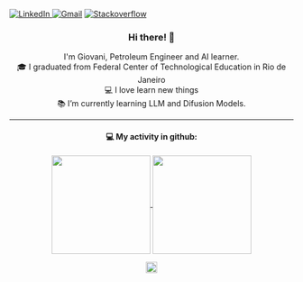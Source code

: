 <a href="https://www.linkedin.com/in/giovanifmachado/" target="_blank"><img src="https://img.shields.io/badge/LinkedIn-%230077B5.svg?&style=flat-square&logo=linkedin&logoColor=white" alt="LinkedIn">
<a href="mailto:giovani.machado@gmail.com" target="_blank"><img src="https://img.shields.io/badge/Gmail-%23f5050d.svg?&style=flat-square&logo=gmail&logoColor=white" alt="Gmail"></a>
<a href="https://stackoverflow.com/users/9707614/giovani" target="_blank"><img src="https://img.shields.io/badge/Stackoverflow-%23e05c3a.svg?&style=flat-square&logo=Stackoverflow&logoColor=white" alt="Stackoverflow"></a>

<h3 align="center">
  Hi there! 👋
</h3>

<p align="center">
  I'm Giovani, Petroleum Engineer and AI learner. 
  <br>
  🎓 I graduated from Federal Center of Technological Education in Rio de Janeiro
  <br>
  💻 I love learn new things
  <br>
  📚 I’m currently learning LLM and Difusion Models.
  <br>
</p>

<hr>
<h4 align="center">💻 My activity in github:</h2>


<p align=center>
  <a href="https://github.com/anuraghazra/github-readme-stats" title="Go to Source">
    <img height=175 align="center" src="https://github-readme-stats.vercel.app/api?username=giovanimachado&show_icons=true&theme=gotham">
  </a>
  <a href="https://github.com/anuraghazra/github-readme-stats">
  <img height=175 align="center" src="https://github-readme-stats.vercel.app/api/top-langs/?username=giovanimachado&hide=c%23,powershell,java&title_color=2aa889&text_color=99d1ce&icon_color=2bbc8a&bg_color=0c1014&langs_count=8&layout=compact" />
  </a>
</p>

<p align=center>
  <a href="https://github.com/antonkomarev/github-profile-views-counter" title="Go to Source">
      <img height=20 align="center" src="https://komarev.com/ghpvc/?username=giovanimachado">
  </a>
</p>
<!--
**giovanimachado/giovanimachado** is a ✨ _special_ ✨ repository because its `README.md` (this file) appears on your GitHub profile.

<br>
<img align="center" src="https://visitor-badge.laobi.icu/badge?page_id=giovanimachado">
<br>

Here are some ideas to get you started:

- 🔭 I’m currently working on ...
- 🌱 I’m currently learning ...
- 👯 I’m looking to collaborate on ...
- 🤔 I’m looking for help with ...
- 💬 Ask me about ...
- 📫 How to reach me: ...
- 😄 Pronouns: ...
- ⚡ Fun fact: ...


<hr>
<h4 align="center">🌱 I’m currently learning::</h2>

- Tensorflow;
- Docker;
- AWS;
- TypeScript

-->
